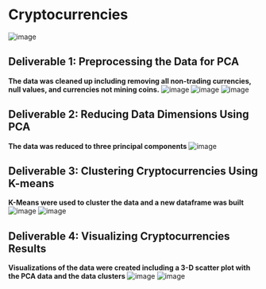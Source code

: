 # Cryptocurrencies
![image](https://user-images.githubusercontent.com/107161421/194781980-26b76f29-479d-407d-88ef-e18e3a338bfc.png)



## Deliverable 1: Preprocessing the Data for PCA

**The data was cleaned up including removing all non-trading currencies, null values, and currencies not mining coins.**
![image](https://user-images.githubusercontent.com/107161421/194781479-25358b24-9841-4d01-9655-c2cd1f5d724f.png)
![image](https://user-images.githubusercontent.com/107161421/194781489-0f988162-7aa0-463d-95b9-b450577d39fc.png)
![image](https://user-images.githubusercontent.com/107161421/194781576-0b854122-6542-449b-8124-0e6918301195.png)

## Deliverable 2: Reducing Data Dimensions Using PCA

**The data was reduced to three principal components**
![image](https://user-images.githubusercontent.com/107161421/194781627-e0a3f93c-4819-4978-823b-dad660b3dd5c.png)

## Deliverable 3: Clustering Cryptocurrencies Using K-means

**K-Means were used to cluster the data and a new dataframe was built**
![image](https://user-images.githubusercontent.com/107161421/194781688-e0a6e4fa-5404-4a97-bcd8-a334f166a02c.png)
![image](https://user-images.githubusercontent.com/107161421/194781713-23b9c0ee-3aff-49cd-a64b-6b96480cd107.png)

## Deliverable 4: Visualizing Cryptocurrencies Results

**Visualizations of the data were created including a 3-D scatter plot with the PCA data and the data clusters**
![image](https://user-images.githubusercontent.com/107161421/194781254-fd414628-a3c3-46d7-923d-cd74c2552187.png)
![image](https://user-images.githubusercontent.com/107161421/194781735-59692c57-44ab-489c-9db4-c3d0b854b1b8.png)
